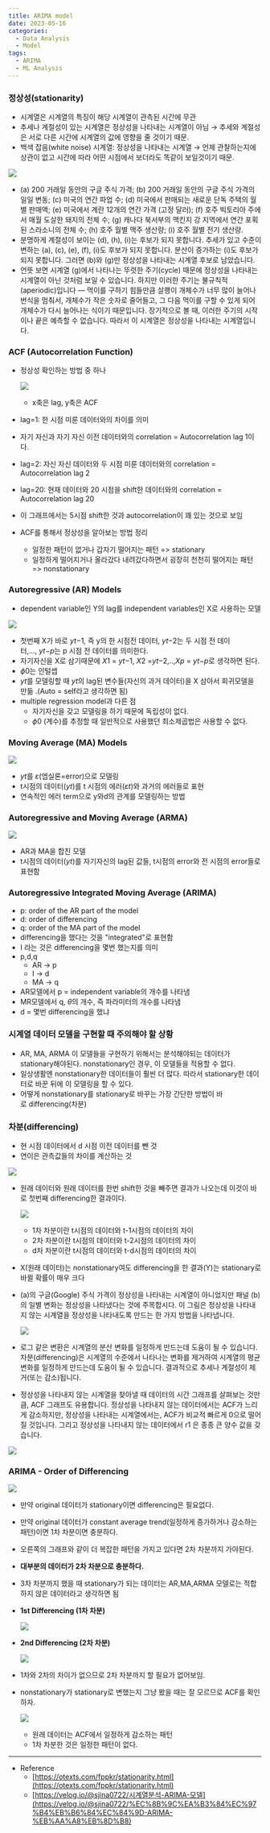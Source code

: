 ```yaml
---
title: ARIMA model
date: 2023-05-16
categories:
  - Data Analysis
  - Model 
tags: 
  - ARIMA
  - ML Analysis
---
```



### 정상성(stationarity)

- 시계열은 시계열의 특징이 해당 시계열이 관측된 시간에 무관
- 추세나 계절성이 있는 시계열은 정상성을 나타내는 시계열이 아님 → 추세와 계절성은 서로 다른 시간에 시계열의 값에 영향을 줄 것이기 때문.
- 백색 잡음(white noise) 시계열: 정상성을 나타내는 시계열 → 언제 관찰하는지에 상관이 없고 시간에 따라 어떤 시점에서 보더라도 똑같이 보일것이기 때문.

![ ](images/ARIMA/Untitled.png)

- (a) 200 거래일 동안의 구글 주식 가격; (b) 200 거래일 동안의 구글 주식 가격의 일일 변동; (c) 미국의 연간 파업 수; (d) 미국에서 판매되는 새로운 단독 주택의 월별 판매액; (e) 미국에서 계란 12개의 연간 가격 (고정 달러); (f) 호주 빅토리아 주에서 매월 도살한 돼지의 전체 수; (g) 캐나다 북서부의 맥킨지 강 지역에서 연간 포획된 스라소니의 전체 수; (h) 호주 월별 맥주 생산량; (i) 호주 월별 전기 생산량.
- 분명하게 계절성이 보이는 (d), (h), (i)는 후보가 되지 못합니다. 추세가 있고 수준이 변하는 (a), (c), (e), (f), (i)도 후보가 되지 못합니다. 분산이 증가하는 (i)도 후보가 되지 못합니다. 그러면 (b)와 (g)만 정상성을 나타내는 시계열 후보로 남았습니다.
- 언뜻 보면 시계열 (g)에서 나타나는 뚜렷한 주기(cycle) 때문에 정상성을 나타내는 시계열이 아닌 것처럼 보일 수 있습니다. 하지만 이러한 주기는 불규칙적(aperiodic)입니다 — 먹이를 구하기 힘들만큼 살쾡이 개체수가 너무 많이 늘어나 번식을 멈춰서, 개체수가 작은 숫자로 줄어들고, 그 다음 먹이를 구할 수 있게 되어 개체수가 다시 늘어나는 식이기 때문입니다. 장기적으로 볼 때, 이러한 주기의 시작이나 끝은 예측할 수 없습니다. 따라서 이 시계열은 정상성을 나타내는 시계열입니다.

### ACF (Autocorrelation Function)

- 정상성 확인하는 방법 중 하나
    
    ![ ](images/ARIMA/Untitled%201.png)
    
    - x축은 lag, y축은 ACF
- lag=1: 한 시점 미룬 데이터와의 차이를 의미
- 자기 자신과 자기 자신 이전 데이터와의 correlation = Autocorrelation lag 1이다.
- lag=2: 자신 자신 데이터와 두 시점 미룬 데이터와의 correlation = Autocorrelation lag 2
- lag=20: 현재 데이터와 20 시점을 shift한 데이터와의 correlation = Autocorrelation lag 20
- 이 그래프에서는 5시점 shift한 것과 autocorrelation이 꽤 있는 것으로 보임
- ACF를 통해서 정상성을 알아보는 방법 정리
    - 일정한 패턴이 없거나 갑자기 떨어지는 패턴 => stationary
    - 일정하게 떨어지거나 올라갔다 내려갔다하면서 굉장히 천천히 떨어지는 패턴 => nonstationary

### Autoregressive (AR) Models

- dependent variable인 Y의 lag를 independent variables인 X로 사용하는 모델

![ ](images/ARIMA/Untitled%202.png)

- 첫번째 X가 바로 *yt*−1, 즉 y의 한 시점전 데이터, *yt*−2는 두 시점 전 데이터,..., *yt*−*p*는 p 시점 전 데이터를 의미한다.
- 자기자신을 X로 삼기때문에 *X*1 = *yt*−1, *X*2 =*yt*−2,..,*Xp* = *yt*−*p*로 생각하면 된다.
- *ϕ*0는 인털셉
- *yt*를 모델링할 때 *yt*의 lag된 변수들(자신의 과거 데이터)을 X 삼아서 회귀모델을 만듦 .(Auto = self라고 생각하면 됨)
- multiple regression model과 다른 점
    - 자기자신을 갖고 모델링을 하기 때문에 독립성이 없다.
    - *ϕ*0 (계수)를 추정할 때 일반적으로 사용했던 최소제곱법은 사용할 수 없다.

### Moving Average (MA) Models

![ ](images/ARIMA/Untitled%203.png)

- *yt*를 *ε*(엡실론=error)으로 모델링
- t시점의 데이터(*yt*)를 t 시점의 에러(*εt*)와 과거의 에러들로 표현
- 연속적인 에러 term으로 y와d의 관계를 모델링하는 방법

### Autoregressive and Moving Average (ARMA)

![ ](images/ARIMA/Untitled%204.png)

- AR과 MA을 합친 모델
- t시점의 데이터(*yt*)를 자기자신의 lag된 값들, t시점의 error와 전 시점의 error들로 표현함

### Autoregressive Integrated Moving Average (ARIMA)

- p: order of the AR part of the model
- d: order of differencing
- q: order of the MA part of the model
- differencing을 했다는 것을 "integrated"로 표현함
- I 라는 것은 differencing을 몇번 했는지를 의미
- p,d,q
    - AR → p
    - I → d
    - MA → q
- AR모델에서 p = independent variable의 개수를 나타냄
- MR모델에서 q, *θ*의 개수, 즉 파라미터의 개수를 나타냄
- d = 몇번 differencing을 했냐

### 시계열 데이터 모델을 구현할 때 주의해야 할 상황

- AR, MA, ARMA 이 모델들을 구현하기 위해서는 분석해야되는 데이터가 stationary해야된다. nonstationary인 경우, 이 모델들을 적용할 수 없다.
- 일상생활엔 nonstationary한 데이터들이 훨씬 더 많다. 따라서 stationary한 데이터로 바꾼 뒤에 이 모델링을 할 수 있다.
- 어떻게 nonstationary를 stationary로 바꾸는 가장 간단한 방법이 바로 differencing(차분)

### 차분(differencing)

- 현 시점 데이터에서 d 시점 이전 데이터를 뺀 것
- 연이은 관측값들의 차이를 계산하는 것

![ ](images/ARIMA/Untitled%205.png)

- 원래 데이터와 원래 데이터를 한번 shift한 것을 빼주면 결과가 나오는데 이것이 바로 첫번째 differencing한 결과이다.
    
    ![ ](images/ARIMA/Untitled%206.png)
    
    - 1차 차분이란 t시점의 데이터와 t-1시점의 데이터의 차이
    - 2차 차분이란 t시점의 데이터와 t-2시점의 데이터의 차이
    - d차 차분이란 t시점의 데이터와 t-d시점의 데이터의 차이
- X(원래 데이터)는 nonstationary여도 differencing을 한 결과(Y)는 stationary로 바뀔 확률이 매우 크다
- (a)의 구글(Google) 주식 가격이 정상성을 나타내는 시계열이 아니었지만 패널 (b)의 일별 변화는 정상성을 나타냈다는 것에 주목합시다. 이 그림은 정상성을 나타내지 않는 시계열을 정상성을 나타내도록 만드는 한 가지 방법을 나타냅니다.
    
    ![ ](images/ARIMA/Untitled%207.png)
    
- 로그 같은 변환은 시계열의 분산 변화를 일정하게 만드는데 도움이 될 수 있습니다. 차분(differencing)은 시계열의 수준에서 나타나는 변화를 제거하여 시계열의 평균 변화를 일정하게 만드는데 도움이 될 수 있습니다. 결과적으로 추세나 계절성이 제거(또는 감소)됩니다.
- 정상성을 나타내지 않는 시계열을 찾아낼 때 데이터의 시간 그래프를 살펴보는 것만큼, ACF 그래프도 유용합니다. 정상성을 나타내지 않는 데이터에서는 ACF가 느리게 감소하지만, 정상성을 나타내는 시계열에서는, ACF가 비교적 빠르게 0으로 떨어질 것입니다. 그리고 정상성을 나타내지 않는 데이터에서 r1 은 종종 큰 양수 값을 갖습니다.

![ ](images/ARIMA/Untitled%208.png)

### ARIMA - Order of Differencing

![ ](images/ARIMA/Untitled%209.png)

- 만약 original 데이터가 stationary이면 differencing은 필요없다.
- 만약 original 데이터가 constant average trend(일정하게 증가하거나 감소하는 패턴)이면 1차 차분이면 충분하다.
- 오른쪽의 그래프와 같이 더 복잡한 패턴을 가지고 있다면 2차 차분까지 가야된다.
- **대부분의 데이터가 2차 차분으로 충분하다.**
- 3차 차분까지 했을 때 stationary가 되는 데이터는 AR,MA,ARMA 모델로는 적합하지 않은 데이터라고 생각하면 됨
- **1st Differencing (1차 차분)**
    
    ![ ](images/ARIMA/Untitled%2010.png)
    
- **2nd Differencing (2차 차분)**
    
    ![ ](images/ARIMA/Untitled%2011.png)
    
- 1차와 2차의 차이가 없으므로 2차 차분까지 할 필요가 없어보임.
- nonstationary가 stationary로 변했는지 그냥 봤을 때는 잘 모르므로 ACF를 확인하자.
    
    ![ ](images/ARIMA/Untitled%2012.png)
    
    - 원래 데이터는 ACF에서 일정하게 감소하는 패턴
    - 1차 차분한 것은 일정한 패턴이 없다.

---

- Reference
    - [https://otexts.com/fppkr/stationarity.html](https://otexts.com/fppkr/stationarity.html)
    - [https://velog.io/@sjina0722/시계열분석-ARIMA-모델](https://velog.io/@sjina0722/%EC%8B%9C%EA%B3%84%EC%97%B4%EB%B6%84%EC%84%9D-ARIMA-%EB%AA%A8%EB%8D%B8)